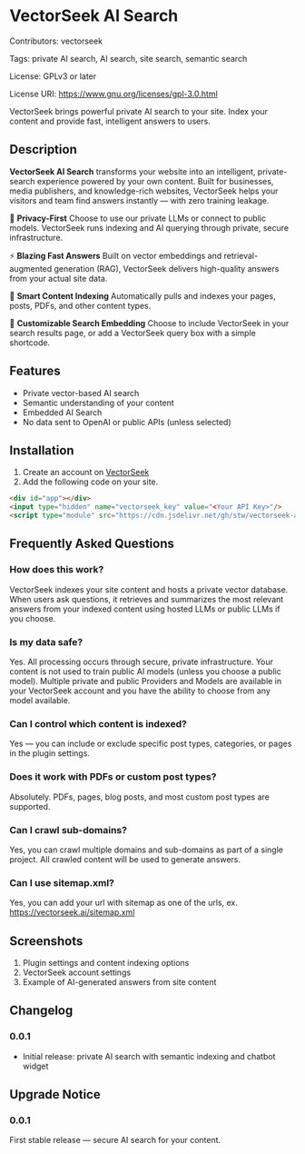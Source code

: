 # VectorSeek AI Search

Contributors: vectorseek

Tags: private AI search, AI search, site search, semantic search

License: GPLv3 or later

License URI: https://www.gnu.org/licenses/gpl-3.0.html

VectorSeek brings powerful private AI search to your site. Index your
content and provide fast, intelligent answers to users.


## Description

**VectorSeek AI Search** transforms your website into an intelligent, private-search experience powered by your own content. Built for businesses, media publishers, and knowledge-rich websites, VectorSeek helps your visitors and team find answers instantly — with zero training leakage.

🔐 **Privacy-First**
Choose to use our private LLMs or connect to public models. VectorSeek runs indexing and AI querying through private, secure infrastructure.

⚡ **Blazing Fast Answers**
Built on vector embeddings and retrieval-augmented generation (RAG), VectorSeek delivers high-quality answers from your actual site data.

🧠 **Smart Content Indexing**
Automatically pulls and indexes your pages, posts, PDFs, and other content types.

💬 **Customizable Search Embedding**
Choose to include VectorSeek in your search results page, or add a VectorSeek query box with a simple shortcode.

## Features

- Private vector-based AI search
- Semantic understanding of your content
- Embedded AI Search
- No data sent to OpenAI or public APIs (unless selected)

## Installation

1. Create an account on [VectorSeek](https://vectorseek.ai)
2. Add the following code on your site.

```html
<div id="app"></div>
<input type="hidden" name="vectorseek_key" value="<Your API Key>"/>
<script type="module" src="https://cdn.jsdelivr.net/gh/stw/vectorseek-ai-js@main/src/main.js"></script>
```


## Frequently Asked Questions

### How does this work?
VectorSeek indexes your site content and hosts a private vector database. When users ask questions, it retrieves and summarizes the most relevant answers from your indexed content using hosted LLMs or public LLMs if you choose. 

### Is my data safe?
Yes. All processing occurs through secure, private infrastructure. Your content
is not used to train public AI models (unless you choose a public model).
Multiple private and public Providers and Models are available in your
VectorSeek account and you have the ability to choose from any model available. 

### Can I control which content is indexed?
Yes — you can include or exclude specific post types, categories, or pages in the plugin settings.

### Does it work with PDFs or custom post types?
Absolutely. PDFs, pages, blog posts, and most custom post types are supported.

### Can I crawl sub-domains?
Yes, you can crawl multiple domains and sub-domains as part of a single project. All crawled content will be used to generate answers. 

### Can I use sitemap.xml?
Yes, you can add your url with sitemap as one of the urls, ex. https://vectorseek.ai/sitemap.xml

## Screenshots

1. Plugin settings and content indexing options
2. VectorSeek account settings
3. Example of AI-generated answers from site content

## Changelog

### 0.0.1
* Initial release: private AI search with semantic indexing and chatbot widget

## Upgrade Notice

### 0.0.1
First stable release — secure AI search for your content.

